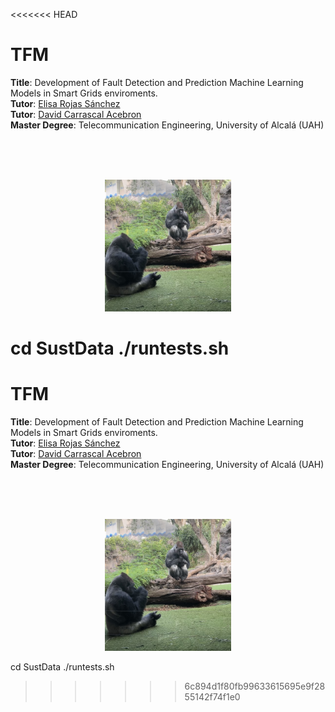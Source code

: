 <<<<<<< HEAD
# TFM

**Title**: Development of Fault Detection and Prediction Machine Learning Models in Smart Grids enviroments. <br>
**Tutor**: [Elisa Rojas Sánchez](https://scholar.google.es/citations?user=Dgn0ShwAAAAJ&hl=es) <br>
**Tutor**: [David Carrascal Acebron](https://scholar.google.com/citations?user=__rsKBoAAAAJ&hl=es) <br>
**Master Degree**: Telecommunication Engineering, University of Alcalá (UAH)<br>


<br>
<br>
<br>
<p align="center">
  <img src="monitos.jpg" width="40%"/>
</p>


cd SustData
./runtests.sh
=======
# TFM

**Title**: Development of Fault Detection and Prediction Machine Learning Models in Smart Grids enviroments. <br>
**Tutor**: [Elisa Rojas Sánchez](https://scholar.google.es/citations?user=Dgn0ShwAAAAJ&hl=es) <br>
**Tutor**: [David Carrascal Acebron](https://scholar.google.com/citations?user=__rsKBoAAAAJ&hl=es) <br>
**Master Degree**: Telecommunication Engineering, University of Alcalá (UAH)<br>


<br>
<br>
<br>
<p align="center">
  <img src="monitos.jpg" width="40%"/>
</p>


cd SustData
./runtests.sh
>>>>>>> 6c894d1f80fb99633615695e9f2855142f74f1e0
